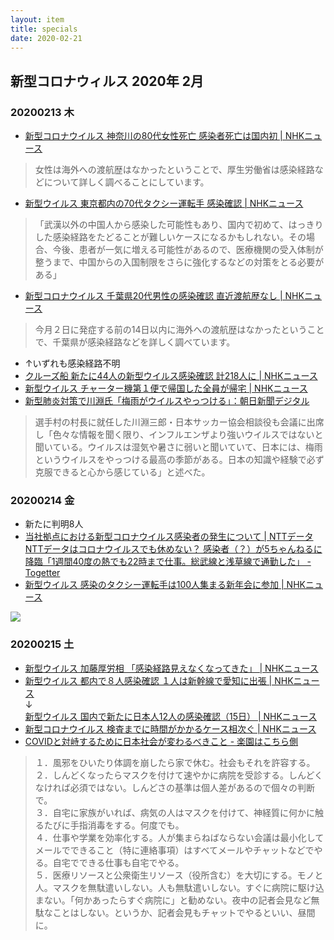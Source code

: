```yaml
---
layout: item
title: specials
date: 2020-02-21
---
```

## 新型コロナウィルス 2020年 2月

###  20200213 木
- [新型コロナウイルス 神奈川の80代女性死亡 感染者死亡は国内初 | NHKニュース](https://www3.nhk.or.jp/news/html/20200213/k10012284531000.html)
> 女性は海外への渡航歴はなかったということで、厚生労働省は感染経路などについて詳しく調べることにしています。
- [新型ウイルス 東京都内の70代タクシー運転手 感染確認 | NHKニュース](https://www3.nhk.or.jp/news/html/20200213/k10012284011000.html)
>「武漢以外の中国人から感染した可能性もあり、国内で初めて、はっきりした感染経路をたどることが難しいケースになるかもしれない。その場合、今後、患者が一気に増える可能性があるので、医療機関の受入体制が整うまで、中国からの入国制限をさらに強化するなどの対策をとる必要がある」
- [新型コロナウイルス 千葉県20代男性の感染確認 直近渡航歴なし | NHKニュース](https://www3.nhk.or.jp/news/html/20200213/k10012284571000.html)
> 今月２日に発症する前の14日以内に海外への渡航歴はなかったということで、千葉県が感染経路などを詳しく調べています。
- ↑いずれも感染経路不明
- [クルーズ船 新たに44人の新型ウイルス感染確認 計218人に | NHKニュース](https://www3.nhk.or.jp/news/html/20200213/k10012283591000.html)  
- [新型ウイルス チャーター機第１便で帰国した全員が帰宅 | NHKニュース](https://www3.nhk.or.jp/news/html/20200213/k10012283451000.html)
- [新型肺炎対策で川淵氏「梅雨がウイルスやっつける」：朝日新聞デジタル](https://www.asahi.com/articles/ASN2F3FWZN2FUTQP003.html)
> 選手村の村長に就任した川淵三郎・日本サッカー協会相談役も会議に出席し「色々な情報を聞く限り、インフルエンザより強いウイルスではないと聞いている。ウイルスは湿気や暑さに弱いと聞いていて、日本には、梅雨というウイルスをやっつける最高の季節がある。日本の知識や経験で必ず克服できると心から感じている」と述べた。

### 20200214 金
- 新たに判明8人
- [当社拠点における新型コロナウイルス感染者の発生について | NTTデータ](https://www.nttdata.com/jp/ja/news/information/2020/021400/)  
[NTTデータはコロナウイルスでも休めない？ 感染者（？）が5ちゃんねるに降臨「1週間40度の熱でも22時まで仕事。総武線と浅草線で通勤した」 - Togetter](https://togetter.com/li/1468610)
- [新型ウイルス 感染のタクシー運転手は100人集まる新年会に参加 | NHKニュース](https://www3.nhk.or.jp/news/html/20200214/k10012285731000.html)
 <div class="row img-padding">
    <div class="col-lg-4 col-sm-6"><img  class="img-fluid" src="https://user-images.githubusercontent.com/60528257/74999227-6a1be380-549e-11ea-91dd-75f1fb2388da.jpg"></div>
  </div>

### 20200215 土
- [新型ウイルス 加藤厚労相 「感染経路見えなくなってきた」 | NHKニュース](https://www3.nhk.or.jp/news/html/20200215/k10012287281000.html)
- [新型ウイルス 都内で８人感染確認 １人は新幹線で愛知に出張 | NHKニュース](https://www3.nhk.or.jp/news/html/20200215/k10012287191000.html)  
↓  
[新型ウイルス 国内で新たに日本人12人の感染確認（15日） | NHKニュース](https://www3.nhk.or.jp/news/html/20200215/k10012287291000.html)  
- [新型コロナウイルス 検査までに時間がかかるケース相次ぐ | NHKニュース](https://www3.nhk.or.jp/news/html/20200215/k10012287501000.html)
- [COVIDと対峙するために日本社会が変わるべきこと - 楽園はこちら側](https://georgebest1969.typepad.jp/blog/2020/02/covid%E3%81%A8%E5%AF%BE%E5%B3%99%E3%81%99%E3%82%8B%E3%81%9F%E3%82%81%E3%81%AB%E6%97%A5%E6%9C%AC%E7%A4%BE%E4%BC%9A%E3%81%8C%E5%A4%89%E3%82%8F%E3%82%8B%E3%81%B9%E3%81%8D%E3%81%93%E3%81%A8.html)
> １．風邪をひいたり体調を崩したら家で休む。社会もそれを許容する。  
>２．しんどくなったらマスクを付けて速やかに病院を受診する。しんどくなければ必須ではない。しんどさの基準は個人差があるので個々の判断で。  
>３．自宅に家族がいれば、病気の人はマスクを付けて、神経質に何かに触るたびに手指消毒をする。何度でも。  
>４．仕事や学業を効率化する。人が集まらねばならない会議は最小化してメールでできること（特に連絡事項）はすべてメールやチャットなどでやる。自宅でできる仕事も自宅でやる。  
>５．医療リソースと公衆衛生リソース（役所含む）を大切にする。モノと人。マスクを無駄遣いしない。人も無駄遣いしない。すぐに病院に駆け込まない。「何かあったらすぐ病院に」と勧めない。夜中の記者会見など無駄なことはしない。というか、記者会見もチャットでやるといい、昼間に。
